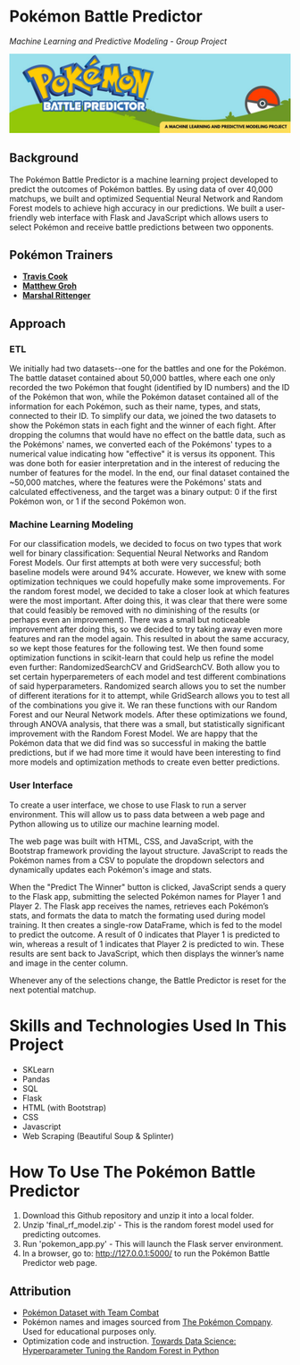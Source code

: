 # Pokémon Battle Predictor
*Machine Learning and Predictive Modeling - Group Project*

![Pokémon Battle Predictor](static/images/project_banner.jpg)

## Background
The Pokémon Battle Predictor is a machine learning project developed to predict the outcomes of Pokémon battles. By using data of over 40,000 matchups, we built and optimized Sequential Neural Network and Random Forest models to achieve high accuracy in our predictions. We built a user-friendly web interface with Flask and JavaScript which allows users to select Pokémon and receive battle predictions between two opponents.

## Pokémon Trainers
- **[Travis Cook](https://github.com/byTravis)**
- **[Matthew Groh](https://github.com/mdg1317)**
- **[Marshal Rittenger](https://github.com/Ray-Marshal)**

## Approach

### ETL
We initially had two datasets--one for the battles and one for the Pokémon. The battle dataset contained about 50,000 battles, where each one only recorded the two Pokémon that fought (identified by ID numbers) and the ID of the Pokémon that won, while the Pokémon dataset contained all of the information for each Pokémon, such as their name, types, and stats, connected to their ID. To simplify our data, we joined the two datasets to show the Pokémon stats in each fight and the winner of each fight. After dropping the columns that would have no effect on the battle data, such as the Pokémons' names, we converted each of the Pokémons' types to a numerical value indicating how "effective" it is versus its opponent. This was done both for easier interpretation and in the interest of reducing the number of features for the model. In the end, our final dataset contained the ~50,000 matches, where the features were the Pokémons' stats and calculated effectiveness, and the target was a binary output: 0 if the first Pokémon won, or 1 if the second Pokémon won.

### Machine Learning Modeling
For our classification models, we decided to focus on two types that work well for binary classification: Sequential Neural Networks and Random Forest Models. Our first attempts at both were very successful; both baseline models were around 94% accurate. However, we knew with some optimization techniques we could hopefully make some improvements. For the random forest model, we decided to take a closer look at which features were the most important. After doing this, it was clear that there were some that could feasibly be removed with no diminishing of the results (or perhaps even an improvement). There was a small but noticeable improvement after doing this, so we decided to try taking away even more features and ran the model again. This resulted in about the same accuracy, so we kept those features for the following test. We then found some optimization functions in scikit-learn that could help us refine the model even further: RandomizedSearchCV and GridSearchCV. Both allow you to set certain hyperparemeters of each model and test different combinations of said hyperparameters. Randomized search allows you to set the number of different iterations for it to attempt, while GridSearch allows you to test all of the combinations you give it. We ran these functions with our Random Forest and our Neural Network models. After these optimizations we found, through ANOVA analysis, that there was a small, but statistically significant improvement with the Random Forest Model. We are happy that the Pokémon data that we did find was so successful in making the battle predictions, but if we had more time it would have been interesting to find more models and optimization methods to create even better predictions. 

### User Interface
To create a user interface, we chose to use Flask to run a server environment.  This will allow us to pass data between a web page and Python allowing us to utilize our machine learning model.

The web page was built with HTML, CSS, and JavaScript, with the Bootstrap framework providing the layout structure.  JavaScript to reads the Pokémon names from a CSV to populate the dropdown selectors and dynamically updates each Pokémon's image and stats. 

When the "Predict The Winner" button is clicked, JavaScript sends a query to the Flask app, submitting the selected Pokémon names for Player 1 and Player 2. The Flask app receives the names, retrieves each Pokémon’s stats, and formats the data to match the formating used during model training. It then creates a single-row DataFrame, which is fed to the model to predict the outcome. A result of 0 indicates that Player 1 is predicted to win, whereas a result of 1 indicates that Player 2 is predicted to win. These results are sent back to JavaScript, which then displays the winner’s name and image in the center column.

Whenever any of the selections change, the Battle Predictor is reset for the next potential matchup.


# Skills and Technologies Used In This Project
- SKLearn
- Pandas
- SQL
- Flask
- HTML (with Bootstrap)
- CSS
- Javascript
- Web Scraping (Beautiful Soup & Splinter)

# How To Use The Pokémon Battle Predictor
1. Download this Github repository and unzip it into a local folder.
2. Unzip 'final_rf_model.zip' - This is the random forest model used for predicting outcomes.
3. Run 'pokemon_app.py' - This will launch the Flask server environment.
4. In a browser, go to: http://127.0.0.1:5000/ to run the Pokémon Battle Predictor web page.

## Attribution
- [Pokémon Dataset with Team Combat](https://www.kaggle.com/datasets/tuannguyenvananh/pokemon-dataset-with-team-combat)
- Pokémon names and images sourced from [The Pokémon Company](https://www.pokemon.com/us).  Used for educational purposes only.
- Optimization code and instruction. [Towards Data Science: Hyperparameter Tuning the Random Forest in Python](https://towardsdatascience.com/hyperparameter-tuning-the-random-forest-in-python-using-scikit-learn-28d2aa77dd74)
